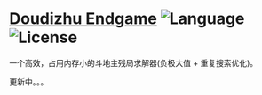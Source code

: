 # [Doudizhu Endgame](https://github.com/YunyanDeng/doudizhu_endgame) ![Language](https://img.shields.io/badge/language-C++14-ff69b4.svg) ![License](https://img.shields.io/github/license/mashape/apistatus.svg)  

一个高效，占用内存小的斗地主残局求解器(负极大值 + 重复搜索优化)。

更新中。。。
